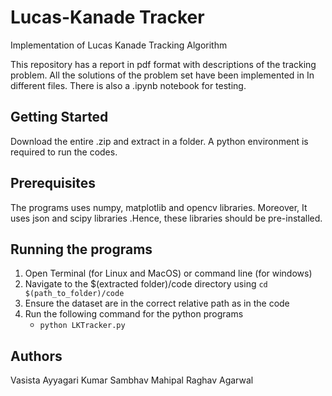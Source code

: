 # Lucas-Kanade Tracker
Implementation of Lucas Kanade Tracking Algorithm

This repository has a report in pdf format with  descriptions of the tracking problem. All the solutions of the problem set have been implemented in In different files. There is also a .ipynb notebook for testing.
## Getting Started
Download the entire .zip and extract in a folder. A python environment is required to run the codes.
## Prerequisites
The programs uses numpy, matplotlib and opencv libraries. Moreover, It uses json and scipy libraries .Hence, these libraries should be pre-installed. 
## Running the programs
1. Open Terminal (for Linux and MacOS) or command line (for windows)
2.  Navigate to the $(extracted folder)/code directory using ```cd $(path_to_folder)/code```
4. Ensure the dataset are in the correct relative path as in the code
3.  Run the following command for the python programs 
	- ```python LKTracker.py```

## Authors
Vasista Ayyagari
Kumar Sambhav Mahipal
Raghav Agarwal
